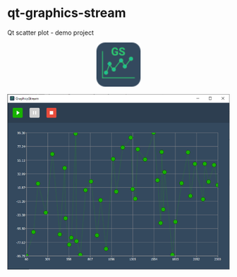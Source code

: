 # qt-graphics-stream
Qt scatter plot - demo project

<p align="center">
    <img src="./logo.png" width="100px" height="100px" />
</p>

<p align="center">
    <img src="./gs-app-screenshot.PNG"/>
</p>

